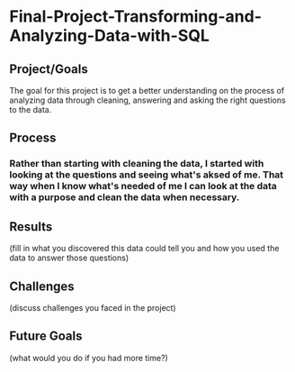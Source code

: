 # Final-Project-Transforming-and-Analyzing-Data-with-SQL

## Project/Goals
The goal for this project is to get a better understanding on the process of analyzing data through cleaning, answering and asking the right questions to the data.

## Process
### Rather than starting with cleaning the data, I started with looking at the questions and seeing what's aksed of me. That way when I know what's needed of me I can look at the data with a purpose and clean the data when necessary.
### 

## Results
(fill in what you discovered this data could tell you and how you used the data to answer those questions)

## Challenges 
(discuss challenges you faced in the project)

## Future Goals
(what would you do if you had more time?)
